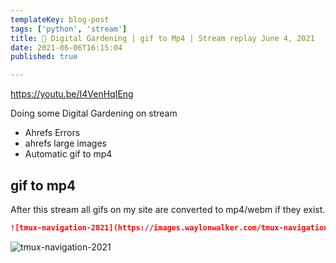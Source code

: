 ```yaml
---
templateKey: blog-post
tags: ['python', 'stream']
title: 🌱 Digital Gardening | gif to Mp4 | Stream replay June 4, 2021
date: 2021-06-06T16:15:04
published: true

---
```


https://youtu.be/I4VenHqIEng

Doing some Digital Gardening on stream

* Ahrefs Errors
* ahrefs large images
* Automatic gif to mp4

## gif to mp4

After this stream all gifs on my site are converted to mp4/webm if they exist.

``` markdown
![tmux-navigation-2021](https://images.waylonwalker.com/tmux-navigation-2021.gif)
```

![tmux-navigation-2021](https://images.waylonwalker.com/tmux-navigation-2021.gif)
